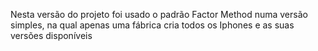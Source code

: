 Nesta versão do projeto foi usado o padrão Factor Method numa versão simples, na qual apenas uma fábrica cria todos os Iphones e as suas versões disponíveis